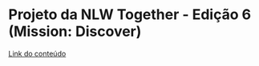 # Projeto da NLW Together - Edição 6 (Mission: Discover)
<a href="https://app.rocketseat.com.br/node/mission-discover">Link do conteúdo</a>
